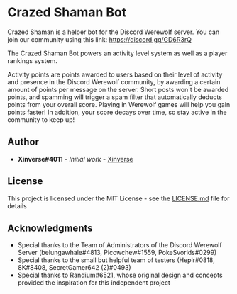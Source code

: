 # Crazed Shaman Bot

Crazed Shaman is a helper bot for the Discord Werewolf server. 
You can join our community using this link: https://discord.gg/GD6R3rQ

The Crazed Shaman Bot powers an activity level system as well as a player rankings system.

Activity points are points awarded to users based on their level of activity and presence in the Discord Werewolf 
community, by awarding a certain amount of points per message on the server. Short posts won't be awarded points, and 
spamming will trigger a spam filter that automatically deducts points from your overall score. Playing in Werewolf 
games will help you gain points faster! In addition, your score decays over time, so stay active in the community to 
keep up! 

## Author

* **Xinverse#4011** - *Initial work* - [Xinverse](https://github.com/Xinverse)

## License

This project is licensed under the MIT License - see the [LICENSE.md](LICENSE.md) file for details

## Acknowledgments

* Special thanks to the Team of Administrators of the Discord Werewolf Server (belungawhale#4813, Picowchew#1559, 
PokeSvorlds#0299)
* Special thanks to the small but helpful team of testers (Heplr#0818, 8K#8408, SecretGamer642 (2)#0493)
* Special thanks to Randium#6521, whose original design and concepts provided the inspiration for this independent 
project
